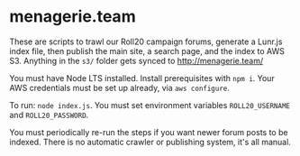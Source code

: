 # menagerie.team

These are scripts to trawl our Roll20 campaign forums, generate a Lunr.js index file,
then publish the main site, a search page, and the index to AWS S3.
Anything in the `s3/` folder gets synced to http://menagerie.team/

You must have Node LTS installed.
Install prerequisites with `npm i`.
Your AWS credentials must be set up already, via `aws configure`.

To run: `node index.js`.
You must set environment variables `ROLL20_USERNAME` and `ROLL20_PASSWORD`.

You must periodically re-run the steps if you want newer forum posts to be indexed.
There is no automatic crawler or publishing system, it's all manual.
